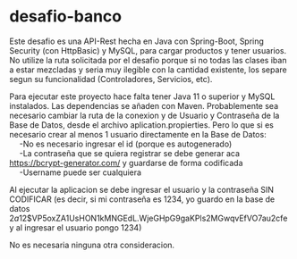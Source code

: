 # desafio-banco
Este desafio es una API-Rest hecha en Java con Spring-Boot, Spring Security (con HttpBasic) y MySQL, para cargar productos y tener usuarios. No utilize la ruta solicitada por el desafio porque si no todas las clases iban a estar mezcladas y seria muy ilegible con la cantidad existente, los separe segun su funcionalidad (Controladores, Servicios, etc).  

Para ejecutar este proyecto hace falta tener Java 11 o superior y MySQL instalados. Las dependencias se añaden con Maven. Probablemente sea necesario cambiar la ruta de la conexion y de Usuario y Contraseña de la Base de Datos, desde el archivo aplication.propierties. Pero lo que si es necesario crear al menos 1 usuario directamente en la Base de Datos:  
&emsp; -No es necesario ingresar el id (porque es autogenerado)  
&emsp; -La contraseña que se quiera registrar se debe generar aca https://bcrypt-generator.com/ y guardarse de forma codificada  
&emsp; -Username puede ser cualquiera  
  
Al ejecutar la aplicacion se debe ingresar el usuario y la contraseña SIN CODIFICAR (es decir, si mi contraseña es 1234, yo guardo en la base de datos $2a$12$VP5oxZA1UsHON1kMNGEdL.WjeGHpG9gaKPls2MGwqvEfVO7au2cfe y al ingresar el usuario pongo 1234)  

No es necesaria ninguna otra consideracion.
